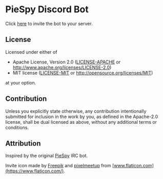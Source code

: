# PieSpy Discord Bot

Click [here](https://discord.com/api/oauth2/authorize?client_id=735929260073549854&permissions=117824&scope=bot) to invite the bot to your server.

## License

Licensed under either of

 * Apache License, Version 2.0
   ([LICENSE-APACHE](LICENSE-APACHE) or http://www.apache.org/licenses/LICENSE-2.0)
 * MIT license
   ([LICENSE-MIT](LICENSE-MIT) or http://opensource.org/licenses/MIT)

at your option.

## Contribution

Unless you explicitly state otherwise, any contribution intentionally submitted
for inclusion in the work by you, as defined in the Apache-2.0 license, shall be
dual licensed as above, without any additional terms or conditions.

## Attribution

Inspired by the original [PieSpy](http://www.jibble.org/piespy/) IRC bot.

Invite icon made by [Freepik](https://www.flaticon.com/authors/freepik) and [pixelmeetup](https://www.flaticon.com/authors/pixelmeetup) from [www.flaticon.com](https://www.flaticon.com/).
